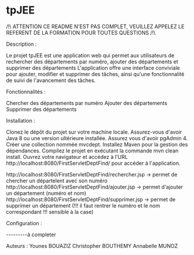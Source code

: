 # tpJEE

/!\ ATTENTION CE README N'EST PAS COMPLET, VEUILLEZ APPELEZ LE REFERENT DE LA FORMATION POUR TOUTES QUESTIONS /!\

Description : 

Le projet tpJEE est une application web qui permet aux utilisateurs de rechercher des départements par numéro, ajouter des départements et supprimer des départements
L'application offre une interface conviviale pour ajouter, modifier et supprimer des tâches, ainsi qu'une fonctionnalité de suivi de l'avancement des tâches.


Fonctionnalités :

Chercher des départements par numéro
Ajouter des départements
Supprimer des départements


Installation : 

Clonez le dépôt du projet sur votre machine locale.
Assurez-vous d'avoir Java 8 ou une version ultérieure installée.
Assurez vous d'avoir pgAdmin 4.
Créer une collection nommée mvcdept.
Installez Maven pour la gestion des dépendances.
Compilez le projet en exécutant la commande mvn clean install.
Ouvrez votre navigateur et accédez à l'URL http://localhost:8080/FirstServletDeptFind/ pour accéder à l'application.

http://localhost:8080/FirstServletDeptFind/rechercher.jsp  -> permet de chercher un départelent avec son numéro
http://localhost:8080/FirstServletDeptFind/ajouter.jsp -> permet d'ajouter un département (numéro et nom)
http://localhost:8080/FirstServletDeptFind/supprimer.jsp -> permet de supprimer un département (!!! il faut rentrer le numéro et le nom correspondant !!! sensible à la case)

Configuration :

---------à completer

Auteurs :
Younes BOUAZIZ
Christopher BOUTHEMY
Annabelle MUNOZ



